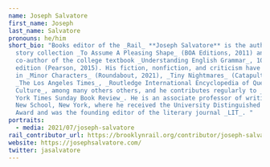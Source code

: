 ```yaml
---
name: Joseph Salvatore
first_name: Joseph
last_name: Salvatore
pronouns: he/him
short_bio: "Books editor of the _Rail_ **Joseph Salvatore** is the author of the
  story collection _To Assume A Pleasing Shape_ (BOA Editions, 2011) and
  co-author of the college textbook _Understanding English Grammar_, 10th
  edition (Pearson, 2015). His fiction, nonfiction, and criticism have appeared
  in _Minor Characters_ (Roundabout, 2021), _Tiny Nightmares_ (Catapult, 2020),
  _The Los Angeles Times_, _Routledge International Encyclopedia of Queer
  Culture_, among many others others, and he contributes regularly to _The New
  York Times Sunday Book Review_. He is an associate professor of writing at The
  New School, New York, where he received the University Distinguished Teaching
  Award and was the founding editor of the literary journal _LIT_. "
portraits:
  - media: 2021/07/joseph-salvatore
rail_contributor_url: https://brooklynrail.org/contributor/joseph-salvatore
website: https://josephsalvatore.com/
twitter: jasalvatore
---
```

